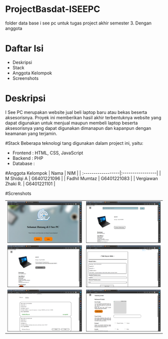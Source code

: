 # ProjectBasdat-ISEEPC
folder data base i see pc untuk tugas project akhir semester 3. Dengan anggota 

# Daftar Isi
* Deskripsi
* Stack
* Anggota Kelompok
* Screenshots

# Deskripsi
I See PC  merupakan website jual beli laptop baru atau bekas beserta aksesorisnya. Proyek ini memberikan hasil akhir terbentuknya website yang dapat digunakan untuk menjual maupun membeli laptop beserta aksesorisnya yang dapat digunakan dimanapun dan kapanpun dengan keamanan yang terjamin.

#Stack
Beberapa teknologi tang digunakan dalam project ini, yaitu:
* Frontend : HTML, CSS, JavaScript
* Backend : PHP
* Database :

#Anggota Kelompok
| Nama               | NIM              |
| :------------------|:-----------------|
| M Shidqi A         | G6401221096      |
| Fadhil Mumtaz      | G6401221083      |
| Vergiawan Zhaki R. | G6401221101      |

#Screnshots
<table>
  <tbody>
    <tr>
      <td><img src="screenshots/Screenshot (1322).png"></td>
      <td><img src="screenshots/Screenshot (1328).png"></td>
    </tr>
    <tr>
      <td><img src="screenshots/Screenshot (1330).png"></td>
      <td><img src="screenshots/Screenshot (1332).png"></td>
    </tr>
    <tr>
      <td><img src="screenshots/Screenshot (1334).png"></td>
      <td><img src="screenshots/Screenshot (1338).png"></td>
    </tr>
  </tbody>
</table>
